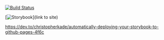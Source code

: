 [![Build Status](https://travis-ci.org/ThomasAndrewMacLean/storybook.svg?branch=master)](https://travis-ci.org/ThomasAndrewMacLean/storybook)

[![Storybook](https://cdn.jsdelivr.net/gh/storybooks/brand@master/badge/badge-storybook.svg)](link to site)

https://dev.to/christopherkade/automatically-deploying-your-storybook-to-github-pages-4f6c